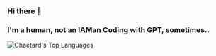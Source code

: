 ### Hi there 👋

### I'm a human, not an IAMan Coding with GPT, sometimes..



![Chaetard's Top Languages](https://github-readme-stats.vercel.app/api/top-langs/?username=Chaetard&theme=highcontrast&show_icons=true&hide_border=true&layout=compact)
